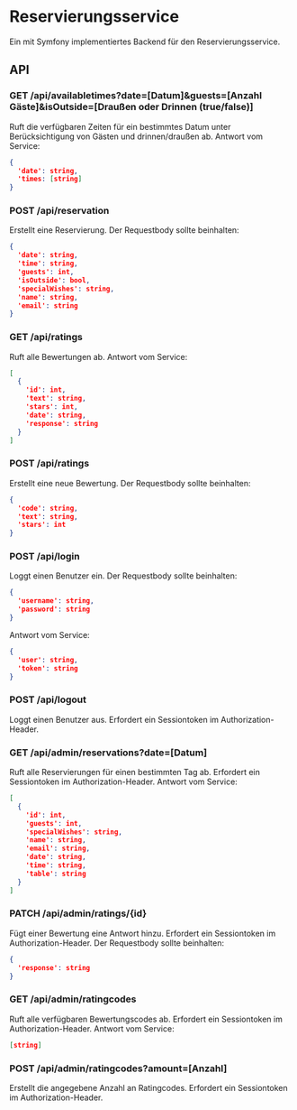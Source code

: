 # Reservierungsservice

Ein mit Symfony implementiertes Backend für den Reservierungsservice.

## API

### GET /api/availabletimes?date=[Datum]&guests=[Anzahl Gäste]&isOutside=[Draußen oder Drinnen (true/false)]
Ruft die verfügbaren Zeiten für ein bestimmtes Datum unter Berücksichtigung von Gästen und drinnen/draußen ab.
Antwort vom Service:
```json
{
  'date': string,
  'times: [string]
}
```

### POST /api/reservation
Erstellt eine Reservierung.
Der Requestbody sollte beinhalten:
```json
{
  'date': string,
  'time': string,
  'guests': int,
  'isOutside': bool,
  'specialWishes': string,
  'name': string,
  'email': string
}
```

### GET /api/ratings
Ruft alle Bewertungen ab.
Antwort vom Service:
```json
[
  {
    'id': int,
    'text': string,
    'stars': int,
    'date': string,
    'response': string
  }
]
```

### POST /api/ratings
Erstellt eine neue Bewertung.
Der Requestbody sollte beinhalten:
```json
{
  'code': string,
  'text': string,
  'stars': int
}
```

### POST /api/login
Loggt einen Benutzer ein.
Der Requestbody sollte beinhalten:
```json
{
  'username': string,
  'password': string
}
```
Antwort vom Service:
```json
{
  'user': string,
  'token': string
}
```

### POST /api/logout
Loggt einen Benutzer aus.
Erfordert ein Sessiontoken im Authorization-Header.

### GET /api/admin/reservations?date=[Datum]
Ruft alle Reservierungen für einen bestimmten Tag ab.
Erfordert ein Sessiontoken im Authorization-Header.
Antwort vom Service:
```json
[
  {
    'id': int,
    'guests': int,
    'specialWishes': string,
    'name': string,
    'email': string,
    'date': string,
    'time': string,
    'table': string
  }
]
```

### PATCH /api/admin/ratings/{id}
Fügt einer Bewertung eine Antwort hinzu.
Erfordert ein Sessiontoken im Authorization-Header.
Der Requestbody sollte beinhalten:
```json
{
  'response': string
}
```

### GET /api/admin/ratingcodes
Ruft alle verfügbaren Bewertungscodes ab.
Erfordert ein Sessiontoken im Authorization-Header.
Antwort vom Service:
```json
[string]
```

### POST /api/admin/ratingcodes?amount=[Anzahl]
Erstellt die angegebene Anzahl an Ratingcodes.
Erfordert ein Sessiontoken im Authorization-Header.
